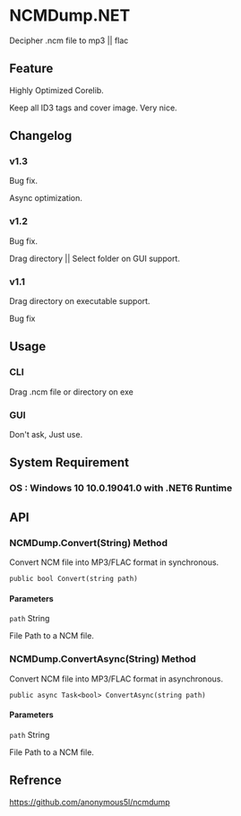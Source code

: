# NCMDump.NET

Decipher .ncm file to mp3 || flac

## Feature

Highly Optimized Corelib.

Keep all ID3 tags and cover image. Very nice.

## Changelog

### v1.3

Bug fix.

Async optimization.

### v1.2

Bug fix.

Drag directory || Select folder on GUI support.

### v1.1

Drag directory on executable support.

Bug fix

## Usage

### CLI

Drag .ncm file or directory on exe

### GUI

Don't ask, Just use.

## System Requirement

### OS : Windows 10 10.0.19041.0 with .NET6 Runtime

## API

### NCMDump.Convert(String) Method

Convert NCM file into MP3/FLAC format in synchronous.

```
public bool Convert(string path)
```

#### Parameters

```path``` String

File Path to a NCM file.


### NCMDump.ConvertAsync(String) Method

Convert NCM file into MP3/FLAC format in asynchronous.

```
public async Task<bool> ConvertAsync(string path)
```

#### Parameters

```path``` String

File Path to a NCM file.


## Refrence

<https://github.com/anonymous5l/ncmdump>
